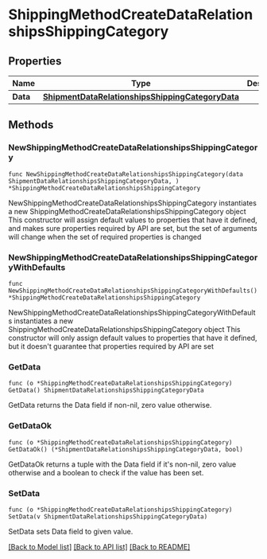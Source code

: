 # ShippingMethodCreateDataRelationshipsShippingCategory

## Properties

Name | Type | Description | Notes
------------ | ------------- | ------------- | -------------
**Data** | [**ShipmentDataRelationshipsShippingCategoryData**](ShipmentDataRelationshipsShippingCategoryData.md) |  | 

## Methods

### NewShippingMethodCreateDataRelationshipsShippingCategory

`func NewShippingMethodCreateDataRelationshipsShippingCategory(data ShipmentDataRelationshipsShippingCategoryData, ) *ShippingMethodCreateDataRelationshipsShippingCategory`

NewShippingMethodCreateDataRelationshipsShippingCategory instantiates a new ShippingMethodCreateDataRelationshipsShippingCategory object
This constructor will assign default values to properties that have it defined,
and makes sure properties required by API are set, but the set of arguments
will change when the set of required properties is changed

### NewShippingMethodCreateDataRelationshipsShippingCategoryWithDefaults

`func NewShippingMethodCreateDataRelationshipsShippingCategoryWithDefaults() *ShippingMethodCreateDataRelationshipsShippingCategory`

NewShippingMethodCreateDataRelationshipsShippingCategoryWithDefaults instantiates a new ShippingMethodCreateDataRelationshipsShippingCategory object
This constructor will only assign default values to properties that have it defined,
but it doesn't guarantee that properties required by API are set

### GetData

`func (o *ShippingMethodCreateDataRelationshipsShippingCategory) GetData() ShipmentDataRelationshipsShippingCategoryData`

GetData returns the Data field if non-nil, zero value otherwise.

### GetDataOk

`func (o *ShippingMethodCreateDataRelationshipsShippingCategory) GetDataOk() (*ShipmentDataRelationshipsShippingCategoryData, bool)`

GetDataOk returns a tuple with the Data field if it's non-nil, zero value otherwise
and a boolean to check if the value has been set.

### SetData

`func (o *ShippingMethodCreateDataRelationshipsShippingCategory) SetData(v ShipmentDataRelationshipsShippingCategoryData)`

SetData sets Data field to given value.



[[Back to Model list]](../README.md#documentation-for-models) [[Back to API list]](../README.md#documentation-for-api-endpoints) [[Back to README]](../README.md)


